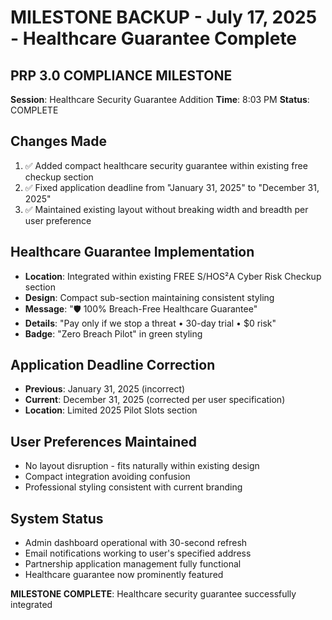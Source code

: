 # MILESTONE BACKUP - July 17, 2025 - Healthcare Guarantee Complete

## PRP 3.0 COMPLIANCE MILESTONE
**Session**: Healthcare Security Guarantee Addition
**Time**: 8:03 PM
**Status**: COMPLETE

## Changes Made
1. ✅ Added compact healthcare security guarantee within existing free checkup section
2. ✅ Fixed application deadline from "January 31, 2025" to "December 31, 2025"
3. ✅ Maintained existing layout without breaking width and breadth per user preference

## Healthcare Guarantee Implementation
- **Location**: Integrated within existing FREE S/HOS²A Cyber Risk Checkup section
- **Design**: Compact sub-section maintaining consistent styling
- **Message**: "🛡️ 100% Breach-Free Healthcare Guarantee"
- **Details**: "Pay only if we stop a threat • 30-day trial • $0 risk"
- **Badge**: "Zero Breach Pilot" in green styling

## Application Deadline Correction
- **Previous**: January 31, 2025 (incorrect)
- **Current**: December 31, 2025 (corrected per user specification)
- **Location**: Limited 2025 Pilot Slots section

## User Preferences Maintained
- No layout disruption - fits naturally within existing design
- Compact integration avoiding confusion
- Professional styling consistent with current branding

## System Status
- Admin dashboard operational with 30-second refresh
- Email notifications working to user's specified address
- Partnership application management fully functional
- Healthcare guarantee now prominently featured

**MILESTONE COMPLETE**: Healthcare security guarantee successfully integrated
